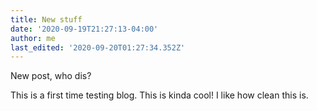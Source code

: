```yaml
---
title: New stuff
date: '2020-09-19T21:27:13-04:00'
author: me
last_edited: '2020-09-20T01:27:34.352Z'
---
```

New post, who dis?

This is a first time testing blog. This is kinda cool! I like how clean this is. 